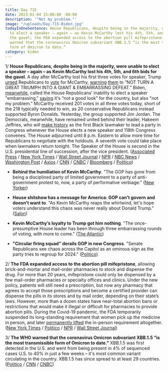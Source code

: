 ```yaml
---
title: Day 715
date: 2023-01-04 15:00:00 -08:00
description: '"Not my problem."'
image: "/uploads/Day-715-Biden.jpg"
todayInOneSentence: House Republicans, despite being in the majority, were unable
  to elect a speaker – again – as Kevin McCarthy lost his 4th, 5th, and 6th bids for
  the gavel; the FDA expanded access to the abortion pill mifepristone; and the WHO
  warned that the coronavirus Omicron subvariant XBB.1.5 “is the most transmissible
  form of Omicron to date.”
category: biden
---
```


1/ **House Republicans, despite being in the majority, were unable to elect a speaker – again – as Kevin McCarthy lost his 4th, 5th, and 6th bids for the gavel**. A day after McCarthy lost his first three votes for speaker, Trump [urged](https://www.washingtonpost.com/politics/2023/01/04/trump-mccarthy-republicans-speaker/) Republicans to [vote](https://www.nbcnews.com/politics/donald-trump/trump-doubles-support-kevin-mccarthy-house-speaker-rcna64203) for McCarthy, [warning](https://www.politico.com/news/2023/01/04/trump-endorses-mccarthy-speaker-house-00076298) [them](https://www.nytimes.com/2023/01/04/us/politics/trump-mccarthy-house-speaker.html) to “NOT TURN A GREAT TRIUMPH INTO A GIANT & EMBARRASSING DEFEAT.” Biden, [meanwhile](https://www.politico.com/news/2023/01/04/biden-house-speakership-00076322), called the House Republicans’ inability to elect a speaker "embarrassing," [saying](https://apnews.com/article/biden-politics-united-states-government-kevin-mccarthy-mitch-mcconnell-803c69c18e6b203a6cb70eb4c11a5992) it's “not a good look” for the country, but also "not my problem." McCarthy received 201 votes in all three votes today, short of the 218 typically needed to win, as 20 conservative Republicans instead supported Byron Donalds. Yesterday, the group supported Jim Jordan. The Democrats, meanwhile, have remained united behind their leader, Hakeem Jeffries, who will [make history](https://www.cnn.com/2023/01/04/politics/hakeem-jeffries-history-first-black-party-leader/index.html) as the first Black lawmaker to lead a party in Congress whenever the House elects a new speaker and 118th Congress convenes.  The House adjourned until 8 p.m. Eastern to allow more time for Republicans to negotiate with the holdouts. A seventh vote could take place when lawmakers return tonight. The Speaker of the House is second in the U.S. presidential line of succession, after the vice president. ([Associated Press](https://apnews.com/article/house-speaker-vote-updates-669e23dc963da9579ab10e4b3da78911) / [New York Times](https://www.nytimes.com/live/2023/01/04/us/house-speaker-vote) / [Wall Street Journal](https://www.wsj.com/livecoverage/kevin-mccarthy-house-speaker-vote-santos?mod=breakingnews) / [NPR](https://www.npr.org/live-updates/kevin-mccarthy-republican-house-speaker-trump) / [NBC News](https://www.nbcnews.com/politics/congress/live-blog/kevin-mccarthy-house-speaker-vote-live-updates-day-two-rcna64153) / [Washington Post](https://www.washingtonpost.com/politics/2023/01/04/house-speaker-vote-live-updates-kevin-mccarthy/) / [Axios](https://www.axios.com/2023/01/04/house-speaker-vote-kevin-mccarthy) / [CNN](https://www.cnn.com/politics/live-news/house-speaker-leadership-vote-1-4-23/index.html) / [CNBC](https://www.cnbc.com/2023/01/04/house-speaker-election-goes-to-second-day-as-kevin-mccarthy-seeks-deal.html) / [Bloomberg](https://www.bloomberg.com/news/articles/2023-01-04/mccarthy-again-blocked-in-bid-to-become-speaker-amid-gop-turmoil?srnd=premium&sref=MIBMEEoj) / [Politico](https://www.politico.com/news/2023/01/04/house-gop-enters-second-day-of-speaker-vote-with-no-plan-00076301))

* **Behind the humiliation of Kevin McCarthy**. "The GOP has gone from being a disciplined party of limited government to a party of anti-government protest to, now, a party of performative verbiage." ([New Yorker](https://www.newyorker.com/news/our-columnists/behind-the-humiliation-of-kevin-mccarthy))

* **House shitshow has a message for America: GOP can't govern and doesn't want to**. "As Kevin McCarthy reaps the whirlwind, let's hope voters understand this chaos was never really about Donald Trump." ([Salon](https://www.salon.com/2023/01/04/shshow-has-a-message-for-america-cant-govern-and-doesnt-want-to/))

* **Kevin McCarthy’s loyalty to Trump got him nothing**. "The once-presumptive House leader has been through three embarrassing rounds of voting, with more to come." ([The Atlantic](https://www.theatlantic.com/ideas/archive/2023/01/kevin-mccarthy-trump-house-speaker-congress/672630/))

* **"Circular firing squad" derails GOP in new Congress**. "Senate Republicans see chaos across the Capitol as an ominous sign as the party tries to regroup for 2024." ([Politico](https://www.politico.com/news/2023/01/04/gop-leadership-congress-mccarthy-mcconnell-00076211))

2/ **The FDA expanded access to the abortion pill mifepristone**, allowing brick-and-mortar and mail-order pharmacies to stock and dispense the drug. For more than 20 years, mifepristone could only be dispensed by a few mail-order pharmacies or specialty offices and clinics. Under the new policy, patients will still need a prescription, but now any pharmacy that agrees to accept those prescriptions and become a certified provider can dispense the pills in its stores and by mail order, depending on their state’s laws. However, more than a dozen states have near-total abortion bans or restrictions that would make it illegal or difficult for pharmacies to provide abortion pills. During the Covid-19 pandemic, the FDA temporarily suspended its long-standing requirement that women pick up the medicine in person, and later [permanently lifted](https://whatthefuckjusthappenedtoday.com/2021/12/17/day-332/#6-the-fda-permanently-lifted-major-r) the in-person requirement altogether. ([New York Times](https://www.nytimes.com/2023/01/03/health/abortion-pill-cvs-walgreens-pharmacies.html) / [Politico](https://www.politico.com/news/2023/01/03/fda-access-abortion-pills-00076214) / [NPR](https://www.npr.org/2023/01/03/1146860433/the-fda-finalizes-rule-expanding-the-availability-of-abortion-pills) / [Wall Street Journal](https://www.wsj.com/articles/abortion-pills-to-be-available-more-widely-under-new-fda-rules-11672789765?mod=politics_lead_pos5))

3/ **The WHO warned that the coronavirus Omicron subvariant XBB.1.5 “is the most transmissible form of Omicron to date.”** XBB.1.5 was first detected in the U.S. and went from being present in 4% of sequenced cases U.S. to 40% in just a few weeks – it's most common variant circulating in the country. XBB.1.5 has since spread to at least 29 countries. ([Politico](https://www.politico.com/news/2023/01/04/new-covid-strain-xbb-00076320) / [CNN](https://www.cnn.com/2023/01/04/health/public-health-concerned-xbb/index.html) / [CNBC](https://www.cnbc.com/2023/01/04/xbbpoint1point5-omicron-subvariant-is-the-most-transmissible-version-of-covid-yet-who-says.html))